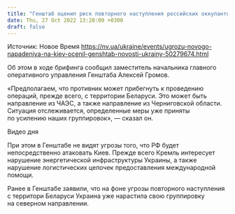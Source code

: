 ```yaml
---
title: "Генштаб оценил риск повторного наступления российских оккупантов на Киев"
date: Thu, 27 Oct 2022 13:28:00 +0300
draft: false
---
```

Источник: Новое Время https://nv.ua/ukraine/events/ugrozu-novogo-napadeniya-na-kiev-ocenil-genshtab-novosti-ukrainy-50279674.html


 Об этом в ходе брифинга сообщил заместитель начальника главного оперативного управления Генштаба Алексей Громов.

«Предполагаем, что противник может прибегнуть к проведению операций, прежде всего, с территории Беларуси. Это может быть направление из ЧАЭС, а также направление из Черниговской области. Ситуация отслеживается, определенные меры уже приняты по усилению наших группировок», — сказал он.

 Видео дня   

При этом в Генштабе не видят угрозы того, что РФ будет непосредственно атаковать Киев. Прежде всего Кремль интересует нарушение энергетической инфраструктуры Украины, а также нарушение логистических цепочек предоставления международной помощи.

Ранее в Генштабе заявили, что на фоне угрозы повторного наступления с территори Беларуси Украина уже нарастила свою группировку на северном направлении.
